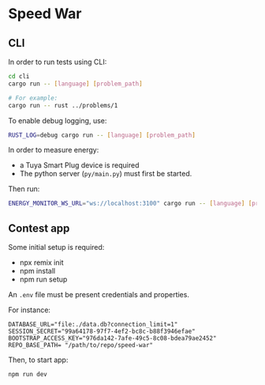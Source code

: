 # Speed War

## CLI

In order to run tests using CLI:

```sh
cd cli
cargo run -- [language] [problem_path]

# For example:
cargo run -- rust ../problems/1
```

To enable debug logging, use:

```sh
RUST_LOG=debug cargo run -- [language] [problem_path]
```

In order to measure energy:

- a Tuya Smart Plug device is required
- The python server (`py/main.py`) must first be started.

Then run:

```sh
ENERGY_MONITOR_WS_URL="ws://localhost:3100" cargo run -- [language] [problem_path]
```

## Contest app

Some initial setup is required:

- npx remix init
- npm install
- npm run setup

An `.env` file must be present credentials and properties.

For instance:

```
DATABASE_URL="file:./data.db?connection_limit=1"
SESSION_SECRET="99a64178-97f7-4ef2-bc8c-b88f3946efae"
BOOTSTRAP_ACCESS_KEY="976da142-7afe-49c5-8c08-bdea79ae2452"
REPO_BASE_PATH= "/path/to/repo/speed-war"
```

Then, to start app:

```
npm run dev
```
